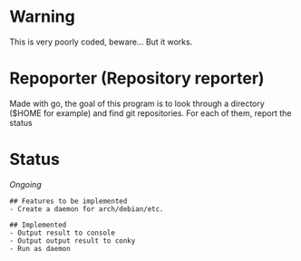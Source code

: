 # Warning
This is very poorly coded, beware... But it works.

# Repoporter (Repository reporter)
Made with go, the goal of this program is to look through a directory ($HOME for example) and find git repositories. For each of them, report the status

# Status
*Ongoing*

	## Features to be implemented
	- Create a daemon for arch/debian/etc.

	## Implemented
	- Output result to console
	- Output output result to conky
	- Run as daemon

